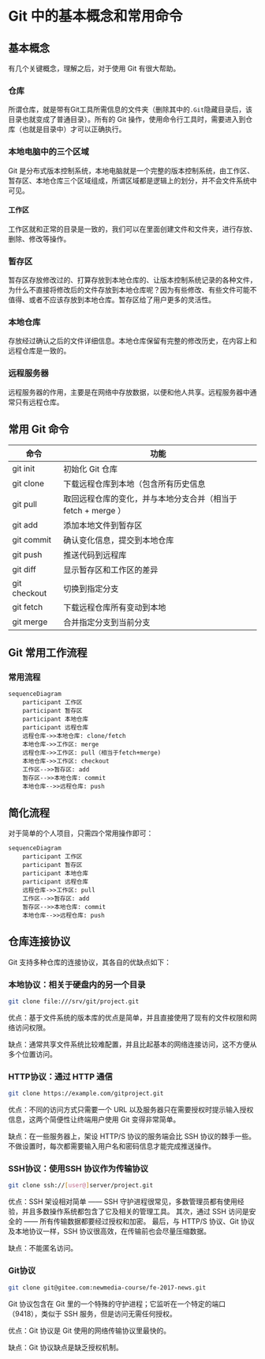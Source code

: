 # Git 中的基本概念和常用命令

## 基本概念

有几个关键概念，理解之后，对于使用 Git 有很大帮助。

### 仓库

所谓仓库，就是带有Git工具所需信息的文件夹（删除其中的`.Git`隐藏目录后，该目录也就变成了普通目录）。所有的 Git 操作，使用命令行工具时，需要进入到仓库（也就是目录中）才可以正确执行。

### 本地电脑中的三个区域

Git 是分布式版本控制系统，本地电脑就是一个完整的版本控制系统，由工作区、暂存区、本地仓库三个区域组成，所谓区域都是逻辑上的划分，并不会文件系统中可见。

#### 工作区

工作区就和正常的目录是一致的，我们可以在里面创建文件和文件夹，进行存放、删除、修改等操作。

### 暂存区

暂存区存放修改过的、打算存放到本地仓库的、让版本控制系统记录的各种文件，为什么不直接将修改后的文件存放到本地仓库呢？因为有些修改、有些文件可能不值得、或者不应该存放到本地仓库。暂存区给了用户更多的灵活性。

### 本地仓库

存放经过确认之后的文件详细信息。本地仓库保留有完整的修改历史，在内容上和远程仓库是一致的。

### 远程服务器

远程服务器的作用，主要是在网络中存放数据，以便和他人共享。远程服务器中通常只有远程仓库。

## 常用 Git 命令

|     命令     |                             功能                              |
| ------------ | ------------------------------------------------------------- |
| git init     | 初始化 Git 仓库                                               |
| git clone    | 下载远程仓库到本地（包含所有历史信息                          |
| git pull     | 取回远程仓库的变化，并与本地分支合并（相当于 fetch + merge ） |
| git add      | 添加本地文件到暂存区                                          |
| git commit   | 确认变化信息，提交到本地仓库                                  |
| git push     | 推送代码到远程库                                              |
| git diff     | 显示暂存区和工作区的差异                                      |
| git checkout | 切换到指定分支                                                |
| git fetch    | 下载远程仓库所有变动到本地                                    |
| git merge    | 合并指定分支到当前分支                                        |

## Git 常用工作流程

### 常用流程

```mermaid
sequenceDiagram
    participant 工作区
    participant 暂存区
    participant 本地仓库
    participant 远程仓库
    远程仓库->>本地仓库: clone/fetch
    本地仓库->>工作区: merge
    远程仓库->>工作区: pull（相当于fetch+merge)
    本地仓库->>工作区: checkout
    工作区-->>暂存区: add
    暂存区-->>本地仓库: commit
    本地仓库-->>远程仓库: push
```

## 简化流程

对于简单的个人项目，只需四个常用操作即可：

```mermaid
sequenceDiagram
    participant 工作区
    participant 暂存区
    participant 本地仓库
    participant 远程仓库
    远程仓库->>工作区: pull
    工作区-->>暂存区: add
    暂存区-->>本地仓库: commit
    本地仓库-->>远程仓库: push
```

## 仓库连接协议

Git 支持多种仓库的连接协议，其各自的优缺点如下：

### 本地协议：相关于硬盘内的另一个目录

```bash
git clone file:///srv/git/project.git
```

优点：基于文件系统的版本库的优点是简单，并且直接使用了现有的文件权限和网络访问权限。

缺点：通常共享文件系统比较难配置，并且比起基本的网络连接访问，这不方便从多个位置访问。

### HTTP协议：通过 HTTP 通信

```bash
git clone https://example.com/gitproject.git
```

优点：不同的访问方式只需要一个 URL 以及服务器只在需要授权时提示输入授权信息，这两个简便性让终端用户使用 Git 变得非常简单。

缺点：在一些服务器上，架设 HTTP/S 协议的服务端会比 SSH 协议的棘手一些。不做设置时，每次都需要输入用户名和密码信息才能完成推送操作。

### SSH协议：使用SSH 协议作为传输协议

```bash
git clone ssh://[user@]server/project.git
```

优点：SSH 架设相对简单 —— SSH 守护进程很常见，多数管理员都有使用经验，并且多数操作系统都包含了它及相关的管理工具。 其次，通过 SSH 访问是安全的 —— 所有传输数据都要经过授权和加密。 最后，与 HTTP/S 协议、Git 协议及本地协议一样，SSH 协议很高效，在传输前也会尽量压缩数据。

缺点：不能匿名访问。

### Git协议

```bash
git clone git@gitee.com:newmedia-course/fe-2017-news.git
```

Git 协议包含在 Git 里的一个特殊的守护进程；它监听在一个特定的端口（9418），类似于 SSH 服务，但是访问无需任何授权。

优点：Git 协议是 Git 使用的网络传输协议里最快的。

缺点：Git 协议缺点是缺乏授权机制。
